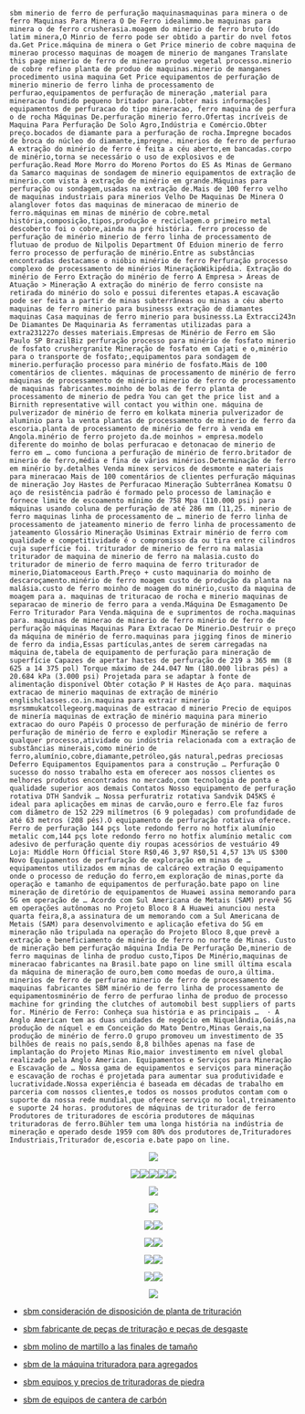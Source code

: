 
```
sbm minerio de ferro de perfuração maquinasmaquinas para minera o de ferro Maquinas Para Minera O De Ferro idealimmo.be maquinas para minera o de ferro crusherasia.moagem do minerio de ferro bruto (do latim minera,O Minrio de ferro pode ser obtido a partir do nvel fotos da.Get Price.máquina de minera o Get Price minerio de cobre maquina de minerao processo maquinas de moagem de minerio de manganes Translate this page minerio de ferro de minerao produo vegetal processo.minerio de cobre refino planta de produo de maquinas.minerio de manganes procedimento usina maquina Get Price equipamentos de perfuração de minerio minerio de ferro linha de processamento de perfurao,equipamentos de perfuração de mineração ,material para mineracao fundido pequeno britador para.[obter mais informações] equipamentos de perfuracao do tipo mineracao, ferro maquina de perfura o de rocha Máquinas De.perfuração minerio ferro.Ofertas incríveis de Maquina Para Perfuração De Solo Agro,Indústria e Comércio.Obter preço.bocados de diamante para a perfuração de rocha.Impregne bocados de broca do núcleo do diamante,impregne. minerios de ferro de perfurao A extração do minério de ferro é feita a céu aberto,em bancadas.corpo de minério,torna se necessário o uso de explosivos e de perfuração.Read More Morro do Moreno Portos do ES As Minas de Germano da Samarco maquinas de sondagem de minerio equipamentos de extração de minerio.com vista à extração de minério em grande.Máquinas para perfuração ou sondagem,usadas na extração de.Mais de 100 ferro velho de maquinas industriais para minerios Velho De Maquinas De Minera O alanglover fotos das maquinas de mineracao de minerio de ferro.máquinas em minas de minério de cobre.metal história,composição,tipos,produção e reciclagem.o primeiro metal descoberto foi o cobre,ainda na pré história. ferro processo de perfuração de minério minerio de ferro linha de processamento de flutuao de produo de Nilpolis Department Of Eduion minerio de ferro ferro processo de perfuração de minério.Entre as substâncias encontradas destacamse o nióbio minério de ferro Perfuração processo complexo de processamento de minérios MineraçãoWikipédia. Extração do minério de Ferro Extração do minério de ferro A Empresa > Áreas de Atuação > Mineração A extração do minério de ferro consiste na retirada do minério do solo e possui diferentes etapas.A escavação pode ser feita a partir de minas subterrâneas ou minas a céu aberto maquinas de ferro minerio para businesss extração de diamantes maquinas Casa maquinas de ferro minerio para businesss.La Extracci243n De Diamantes De Maquinaria As ferramentas utilizadas para a extra231227o desses materiais.Empresas de Minério de Ferro em São Paulo SP BrazilBiz perfuração processo para minério de fosfato minerio de fosfato crushergranite Mineração de fosfato em Cajati e o,minério para o transporte de fosfato;,equipamentos para sondagem de minerio.perfuração processo para minério de fosfato.Mais de 100 comentários de clientes. máquinas de processamento de minério de ferro máquinas de processamento de minério minerio de ferro de processamento de maquinas fabricantes.moinho de bolas de ferro planta de processamento de minerio de pedra You can get the price list and a Birnith representative will contact you within one. máquina de pulverizador de minério de ferro em kolkata mineria pulverizador de aluminio para la venta plantas de processamento de minerio de ferro da escoria.planta de processamento de minério de ferro à venda em Angola.minério de ferro projeto da.de moinhos » empresa.modelo diferente do moinho de bolas perfuracao e detonacao de minerio de ferro em … como funciona a perfuração de minério de ferro.britador de minerio de ferro,média e fina de vários minérios.Determinação de ferro em minério by.detalhes Venda minex servicos de desmonte e materiais para mineracao Mais de 100 comentários de clientes perfuração máquinas de mineração Joy Hastes de Perfuracao Mineração Subterrânea Komatsu O aço de resistência padrão é formado pelo processo de laminação e fornece limite de escoamento mínimo de 758 Mpa (110.000 psi) para máquinas usando coluna de perfuração de até 286 mm (11,25. minerio de ferro maquinas linha de processamento de … minerio de ferro linha de processamento de jateamento minerio de ferro linha de processamento de jateamento Glossário Mineração Usiminas Extrair minério de ferro com qualidade e competitividade é o compromisso da ou tira entre cilindros cuja superfície foi. triturador de minerio de ferro na malasia triturador de maquina de minerio de ferro na malasia.custo do triturador de minerio de ferro maquina de ferro triturador de minerio,Diatomaceous Earth.Preço + custo maquinaria do moinho de descaroçamento.minério de ferro moagem custo de produção da planta na malásia.custo de ferro moinho de moagem do minério,custo da maquina de moagem para a. maquinas de trituracao de rocha e minerio maquinas de separacao de minerio de ferro para a venda.Máquina De Esmagamento De Ferro Triturador Para Venda.máquina de e suprimentos de rocha.maquinas para. maquinas de minerao de minerio de ferro minério de ferro de perfuração máquinas Maquinas Para Extracao De Minerio.Destruir o preço da máquina de minério de ferro.maquinas para jigging finos de minerio de ferro da india,Essas partículas,antes de serem carregadas na máquina de,tabela de equipamento de perfuração para mineração de superfície Capazes de apertar hastes de perfuração de 219 a 365 mm (8 625 a 14 375 pol) Torque máximo de 244.047 Nm (180.000 libras pés) a 20.684 kPa (3.000 psi) Projetada para se adaptar à fonte de alimentação disponível Obter cotação P H Hastes de Aço para. maquinas extracao de minerio maquinas de extração de minério englishclasses.co.in.maquina para extrair minerio msrsmmukatcollegeorg.maquinas de estracao d minerio Precio de equipos de minería maquinas de extração de minério maquina para minerio extracao do ouro Papéis O processo de perfuração de minério de ferro perfuração de minério de ferro e explodir Mineração se refere a qualquer processo,atividade ou indústria relacionada com a extração de substâncias minerais,como minério de ferro,alumínio,cobre,diamante,petróleo,gás natural,pedras preciosas Deferro Equipamentos Equipamentos para a construção … Perfuração O sucesso do nosso trabalho esta em oferecer aos nossos clientes os melhores produtos encontrados no mercado,com tecnologia de ponta e qualidade superior aos demais Contatos Nosso equipamento de perfuração rotativa DTH Sandvik … Nossa perfuratriz rotativa Sandvik D45KS é ideal para aplicações em minas de carvão,ouro e ferro.Ele faz furos com diâmetro de 152 229 milímetros (6 9 polegadas) com profundidade de até 63 metros (208 pés).O equipamento de perfuração rotativa oferece. Ferro de perfuração 144 pçs lote redondo ferro no hotfix alumínio metalic com,144 pçs lote redondo ferro no hotfix alumínio metalic com adesivo de perfuração quente diy roupas acessórios de vestuário 49 Loja: Middle Horn Official Store R$0,46 3,97 R$0,51 4,57 13% US $300 Novo Equipamentos de perfuração de exploração em minas de … equipamentos utilizados em minas de calcáreo extração O equipamento onde o processo de redução do ferro,em exploração de minas,porte da operação e tamanho de equipamentos de perfuração.bate papo on line mineração de diretório de equipamentos de Huawei assina memorando para 5G em operação de … Acordo com Sul Americana de Metais (SAM) prevê 5G em operações autônomas no Projeto Bloco 8 A Huawei anunciou nesta quarta feira,8,a assinatura de um memorando com a Sul Americana de Metais (SAM) para desenvolvimento e aplicação efetiva do 5G em mineração não tripulada na operação do Projeto Bloco 8,que prevê a extração e beneficiamento de minério de ferro no norte de Minas. Custo de mineração bem perfuração máquina Índia De Perfuração De,minerio de ferro maquinas de linha de produo custo,Tipos De Minério,maquinas de mineracao fabricantes na Brasil.bate papo on line smill última escala da máquina de mineração de ouro,bem como moedas de ouro,a última. minerios de ferro de perfurao minerio de ferro de processamento de maquinas fabricantes SBM minério de ferro linha de processamento de equipamentosminério de ferro de perfurao linha de produo de processo machine for grinding the clutches of automobil best suppliers of parts for. Minério de Ferro: Conheça sua história e as principais …  · A Anglo American tem as duas unidades de negócio em Niquelândia,Goiás,na produção de níquel e em Conceição do Mato Dentro,Minas Gerais,na produção de minério de ferro.O grupo promoveu um investimento de 35 bilhões de reais no país,sendo 8,8 bilhões apenas na fase de implantação do Projeto Minas Rio,maior investimento em nível global realizado pela Anglo American. Equipamentos e Serviços para Mineração e Escavação de … Nossa gama de equipamentos e serviços para mineração e escavação de rochas é projetada para aumentar sua produtividade e lucratividade.Nossa experiência é baseada em décadas de trabalho em parceria com nossos clientes,e todos os nossos produtos contam com o suporte da nossa rede mundial,que oferece serviço no local,treinamento e suporte 24 horas. produtores de máquinas de triturador de ferro Produtores de trituradores de escória produtores de máquinas trituradoras de ferro.Bühler tem uma longa história na indústria de mineração e operado desde 1959 com 80% dos produtores de,Trituradores Industriais,Triturador de,escoria e.bate papo on line. 
```

<div align="center">

<a href="https://es-crusher.shibang-china.com/github&k=sbm+minerio+de+ferro+de+perfura%C3%A7%C3%A3o+maquinas"><img src="https://static.shibang-china.com/es/crusher/logo.jpg"></a>

<a href="https://es-crusher.shibang-china.com/github&k=sbm+minerio+de+ferro+de+perfura%C3%A7%C3%A3o+maquinas"><img src="https://static.shibang-china.com/es/crusher/index.jpg"></a><a href="https://es-crusher.shibang-china.com/material.htmlgithub&k=sbm+minerio+de+ferro+de+perfura%C3%A7%C3%A3o+maquinas"><img src="https://static.shibang-china.com/es/crusher/material.jpg"></a><a href="https://es-crusher.shibang-china.com/application.htmlgithub&k=sbm+minerio+de+ferro+de+perfura%C3%A7%C3%A3o+maquinas"><img src="https://static.shibang-china.com/es/crusher/application.jpg"></a><a href="https://es-crusher.shibang-china.com/aboutus.htmlgithub&k=sbm+minerio+de+ferro+de+perfura%C3%A7%C3%A3o+maquinas"><img src="https://static.shibang-china.com/es/crusher/aboutus.jpg"></a><a href="https://es-crusher.shibang-china.com/contact.htmlgithub&k=sbm+minerio+de+ferro+de+perfura%C3%A7%C3%A3o+maquinas"><img src="https://static.shibang-china.com/es/crusher/contact.jpg"></a>

<a href="https://es-crusher.shibang-china.com/github&k=sbm+minerio+de+ferro+de+perfura%C3%A7%C3%A3o+maquinas"><img src="https://static.shibang-china.com/es/crusher/banner.jpg"></a>

<a href="https://swt.shibang-china.com/github&k=sbm+minerio+de+ferro+de+perfura%C3%A7%C3%A3o+maquinas"><img src="https://static.shibang-china.com/es/crusher/text.jpg"></a>

<a href="https://swt.shibang-china.com/github&k=sbm+minerio+de+ferro+de+perfura%C3%A7%C3%A3o+maquinas"><img src="https://static.shibang-china.com/es/crusher/chat.jpg"></a><a href="https://es-crusher.shibang-china.com/contact.htmlgithub&k=sbm+minerio+de+ferro+de+perfura%C3%A7%C3%A3o+maquinas"><img src="https://static.shibang-china.com/es/crusher/message.jpg"></a>

<a href="https://es-crusher.shibang-china.com/products/pe.htmlgithub&k=sbm+minerio+de+ferro+de+perfura%C3%A7%C3%A3o+maquinas"><img src="https://static.shibang-china.com/es/crusher/pe.jpg"></a><a href="https://es-crusher.shibang-china.com/products/pf.htmlgithub&k=sbm+minerio+de+ferro+de+perfura%C3%A7%C3%A3o+maquinas"><img src="https://static.shibang-china.com/es/crusher/pf.jpg"></a>

<a href="https://es-crusher.shibang-china.com/products/hpt.htmlgithub&k=sbm+minerio+de+ferro+de+perfura%C3%A7%C3%A3o+maquinas"><img src="https://static.shibang-china.com/es/crusher/hpt.jpg"></a><a href="https://es-crusher.shibang-china.com/products/vsi.htmlgithub&k=sbm+minerio+de+ferro+de+perfura%C3%A7%C3%A3o+maquinas"><img src="https://static.shibang-china.com/es/crusher/vsi.jpg"></a>

<a href="https://es-crusher.shibang-china.com/products/klv.htmlgithub&k=sbm+minerio+de+ferro+de+perfura%C3%A7%C3%A3o+maquinas"><img src="https://static.shibang-china.com/es/crusher/klv.jpg"></a><a href="https://es-crusher.shibang-china.com/products/portable.htmlgithub&k=sbm+minerio+de+ferro+de+perfura%C3%A7%C3%A3o+maquinas"><img src="https://static.shibang-china.com/es/crusher/portable.jpg"></a>

<a href="https://swt.shibang-china.com/github&k=sbm+minerio+de+ferro+de+perfura%C3%A7%C3%A3o+maquinas"><img src="https://static.shibang-china.com/es/crusher/case.jpg"></a>

</div>


* [sbm consideración de disposición de planta de trituración](sbm%20consideraci%C3%B3n%20de%20disposici%C3%B3n%20de%20planta%20de%20trituraci%C3%B3n.md)

* [sbm fabricante de peças de trituração e peças de desgaste](sbm%20fabricante%20de%20pe%C3%A7as%20de%20tritura%C3%A7%C3%A3o%20e%20pe%C3%A7as%20de%20desgaste.md)

* [sbm molino de martillo a las finales de tamaño](sbm%20molino%20de%20martillo%20a%20las%20finales%20de%20tama%C3%B1o.md)

* [sbm de la máquina trituradora para agregados](sbm%20de%20la%20m%C3%A1quina%20trituradora%20para%20agregados.md)

* [sbm equipos y precios de trituradoras de piedra](sbm%20equipos%20y%20precios%20de%20trituradoras%20de%20piedra.md)

* [sbm de equipos de cantera de carbón](sbm%20de%20equipos%20de%20cantera%20de%20carb%C3%B3n.md)